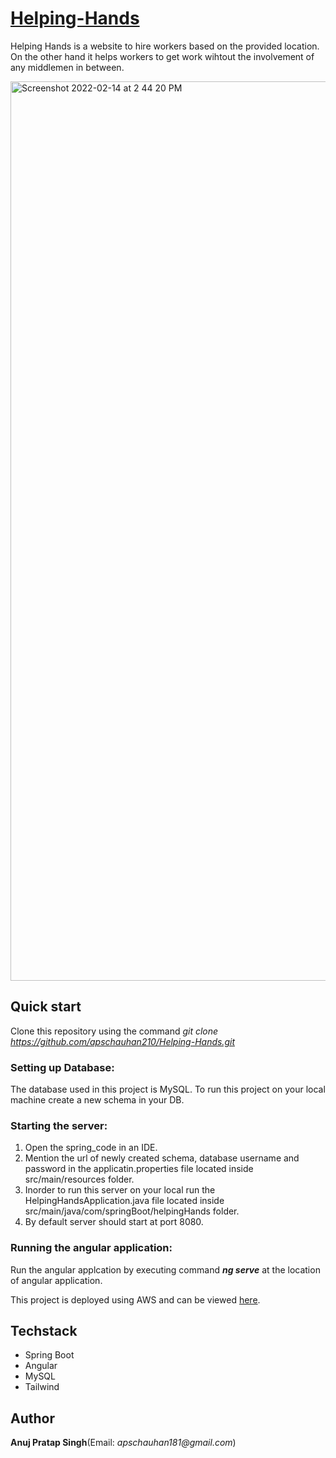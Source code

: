# [Helping-Hands](http://hhands.s3-website.us-east-2.amazonaws.com/helpingHands)

Helping Hands is a website to hire workers based on the provided location. <br />
On the other hand it helps workers to get work wihtout the involvement of any middlemen in between. 

<img width="1439" alt="Screenshot 2022-02-14 at 2 44 20 PM" src="https://user-images.githubusercontent.com/78496622/153834510-8bb290d0-5135-4d4a-9720-58ac932cbc46.png">

## Quick start

Clone this repository using the command _git clone https://github.com/apschauhan210/Helping-Hands.git_

### Setting up Database:

The database used in this project is MySQL.
To run this project on your local machine create a new schema in your DB.

### Starting the server:

1. Open the spring_code in an IDE.
2. Mention the url of newly created schema, database username and password in the applicatin.properties file located inside src/main/resources folder.
3. Inorder to run this server on your local run the HelpingHandsApplication.java file located inside src/main/java/com/springBoot/helpingHands folder.
4. By default server should start at port 8080.

### Running the angular application:

Run the angular applcation by executing command _**ng serve**_ at the location of angular application.


This project is deployed using AWS and can be viewed [here](http://hhands.s3-website.us-east-2.amazonaws.com/helpingHands).

## Techstack

* Spring Boot
* Angular
* MySQL
* Tailwind

## Author

**Anuj Pratap Singh**(Email: _apschauhan181@gmail.com_)


